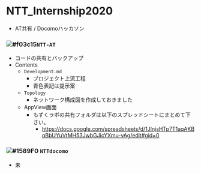 # NTT_Internship2020
- AT共有 / Docomoハッカソン
### ![#f03c15](https://placehold.it/15/f03c15/000000?text=+)`NTT-AT`
- コードの共有とバックアップ
- Contents
  - `Development.md`
    - プロジェクト上流工程
    - 青色表記は提示案 
  - `Topology`
    - ネットワーク構成図を作成しておきました
  - AppView画面
    - もずくラボの共有フォルダは以下のスプレッドシートにまとめて下さい。
      - https://docs.google.com/spreadsheets/d/1JInjsHTp7T1aqAKBqBbUYuVtMH53JwbGJicYXmu-vAg/edit#gid=0  
### ![#1589F0](https://placehold.it/15/1589F0/000000?text=+) `NTTdocomo`
- 未 
